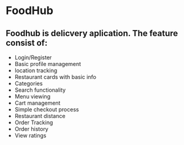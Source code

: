 # FoodHub

## Foodhub is delicvery aplication. The feature consist of:
- Login/Register
- Basic profile management
- location tracking
- Restaurant cards with basic info
- Categories
- Search functionality
- Menu viewing
- Cart management
- Simple checkout process
- Restaurant distance
- Order Tracking
- Order history
- View ratings
